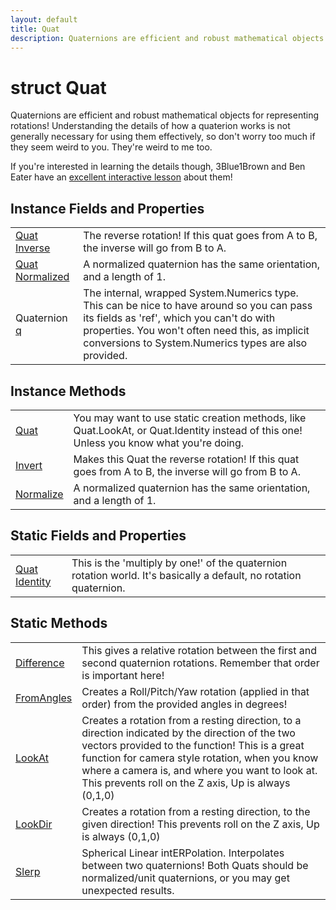 ```yaml
---
layout: default
title: Quat
description: Quaternions are efficient and robust mathematical objects for representing rotations! Understanding the details of how a quaterion works is not generally necessary for using them effectively, so don't worry too much if they seem weird to you. They're weird to me too.  If you're interested in learning the details though, 3Blue1Brown and Ben Eater have an [excellent interactive lesson](https.//eater.net/quaternions) about them!
---
```

# struct Quat

Quaternions are efficient and robust mathematical objects
for representing rotations! Understanding the details of how a
quaterion works is not generally necessary for using them
effectively, so don't worry too much if they seem weird to you.
They're weird to me too.

If you're interested in learning the details though, 3Blue1Brown and
Ben Eater have an [excellent interactive lesson](https://eater.net/quaternions)
about them!


## Instance Fields and Properties

|  |  |
|--|--|
|[Quat]({{site.url}}/Pages/Reference/Quat.html) [Inverse]({{site.url}}/Pages/Reference/Quat/Inverse.html)|The reverse rotation! If this quat goes from A to B, the inverse will go from B to A.|
|[Quat]({{site.url}}/Pages/Reference/Quat.html) [Normalized]({{site.url}}/Pages/Reference/Quat/Normalized.html)|A normalized quaternion has the same orientation, and a length of 1.|
|Quaternion [q]({{site.url}}/Pages/Reference/Quat/q.html)|The internal, wrapped System.Numerics type. This can be nice to have around so you can pass its fields as 'ref', which you can't do with properties. You won't often need this, as implicit conversions to System.Numerics types are also provided.|


## Instance Methods

|  |  |
|--|--|
|[Quat]({{site.url}}/Pages/Reference/Quat/Quat.html)|You may want to use static creation methods, like Quat.LookAt, or Quat.Identity instead of this one! Unless you know what you're doing.|
|[Invert]({{site.url}}/Pages/Reference/Quat/Invert.html)|Makes this Quat the reverse rotation! If this quat goes from A to B, the inverse will go from B to A.|
|[Normalize]({{site.url}}/Pages/Reference/Quat/Normalize.html)|A normalized quaternion has the same orientation, and a length of 1.|


## Static Fields and Properties

|  |  |
|--|--|
|[Quat]({{site.url}}/Pages/Reference/Quat.html) [Identity]({{site.url}}/Pages/Reference/Quat/Identity.html)|This is the 'multiply by one!' of the quaternion rotation world. It's basically a default, no rotation quaternion.|


## Static Methods

|  |  |
|--|--|
|[Difference]({{site.url}}/Pages/Reference/Quat/Difference.html)|This gives a relative rotation between the first and second quaternion rotations. Remember that order is important here!|
|[FromAngles]({{site.url}}/Pages/Reference/Quat/FromAngles.html)|Creates a Roll/Pitch/Yaw rotation (applied in that order) from the provided angles in degrees!|
|[LookAt]({{site.url}}/Pages/Reference/Quat/LookAt.html)|Creates a rotation from a resting direction, to a direction indicated by the direction of the two vectors provided to the function! This is a great function for camera style rotation, when you know where a camera is, and where you want to look at. This prevents roll on the Z axis, Up is always (0,1,0)|
|[LookDir]({{site.url}}/Pages/Reference/Quat/LookDir.html)|Creates a rotation from a resting direction, to the given direction! This prevents roll on the Z axis, Up is always (0,1,0)|
|[Slerp]({{site.url}}/Pages/Reference/Quat/Slerp.html)|Spherical Linear intERPolation. Interpolates between two quaternions! Both Quats should be normalized/unit quaternions, or you may get unexpected results.|

